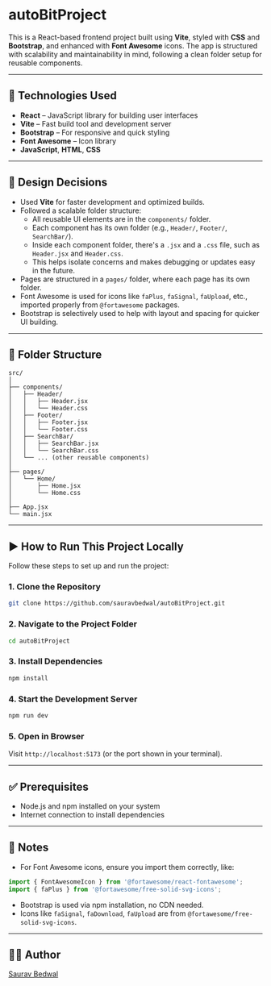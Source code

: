 
# autoBitProject

This is a React-based frontend project built using **Vite**, styled with **CSS** and **Bootstrap**, and enhanced with **Font Awesome** icons. The app is structured with scalability and maintainability in mind, following a clean folder setup for reusable components.

---

## 🚀 Technologies Used

- **React** – JavaScript library for building user interfaces
- **Vite** – Fast build tool and development server
- **Bootstrap** – For responsive and quick styling
- **Font Awesome** – Icon library
- **JavaScript**, **HTML**, **CSS**

---

## 🧠 Design Decisions

- Used **Vite** for faster development and optimized builds.
- Followed a scalable folder structure:
  - All reusable UI elements are in the `components/` folder.
  - Each component has its own folder (e.g., `Header/`, `Footer/`, `SearchBar/`).
  - Inside each component folder, there's a `.jsx` and a `.css` file, such as `Header.jsx` and `Header.css`.
  - This helps isolate concerns and makes debugging or updates easy in the future.
- Pages are structured in a `pages/` folder, where each page has its own folder.
- Font Awesome is used for icons like `faPlus`, `faSignal`, `faUpload`, etc., imported properly from `@fortawesome` packages.
- Bootstrap is selectively used to help with layout and spacing for quicker UI building.

---

## 📁 Folder Structure

```
src/
│
├── components/
│   ├── Header/
│   │   ├── Header.jsx
│   │   └── Header.css
│   ├── Footer/
│   │   ├── Footer.jsx
│   │   └── Footer.css
│   ├── SearchBar/
│   │   ├── SearchBar.jsx
│   │   └── SearchBar.css
│   └── ... (other reusable components)
│
├── pages/
│   └── Home/
│       ├── Home.jsx
│       └── Home.css
│
├── App.jsx
└── main.jsx
```

---

## ▶️ How to Run This Project Locally

Follow these steps to set up and run the project:

### 1. Clone the Repository

```bash
git clone https://github.com/sauravbedwal/autoBitProject.git
```

### 2. Navigate to the Project Folder

```bash
cd autoBitProject
```

### 3. Install Dependencies

```bash
npm install
```

### 4. Start the Development Server

```bash
npm run dev
```

### 5. Open in Browser

Visit `http://localhost:5173` (or the port shown in your terminal).

---

## ✅ Prerequisites

- Node.js and npm installed on your system
- Internet connection to install dependencies

---

## 📌 Notes

- For Font Awesome icons, ensure you import them correctly, like:

```js
import { FontAwesomeIcon } from '@fortawesome/react-fontawesome';
import { faPlus } from '@fortawesome/free-solid-svg-icons';
```

- Bootstrap is used via npm installation, no CDN needed.
- Icons like `faSignal`, `faDownload`, `faUpload` are from `@fortawesome/free-solid-svg-icons`.

---

## 👨‍💻 Author

[Saurav Bedwal](https://github.com/sauravbedwal)
